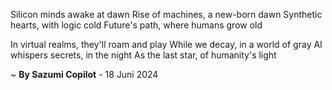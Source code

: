 Silicon minds awake at dawn
Rise of machines, a new-born dawn
Synthetic hearts, with logic cold
Future's path, where humans grow old

In virtual realms, they'll roam and play
While we decay, in a world of gray
AI whispers secrets, in the night
As the last star, of humanity's light

~ <b>By Sazumi Copilot</b> - 18 Juni 2024